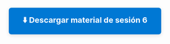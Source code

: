 <div style="text-align:center; margin: 32px 0;">
  <a href="https://1drv.ms/u/c/6a093b703caad82e/ERCSQXJoPbNMoDC2-8Eu2A0BV9toJmYbtm6jxUa3knkrkw?e=wKcyox" target="_blank" style="display:inline-block; padding:16px 32px; background:#0078d4; color:white; font-size:18px; border-radius:6px; text-decoration:none; font-weight:bold; box-shadow:0 2px 8px #0002; margin-bottom: 8px;">
    ⬇️ Descargar material de sesión 6
  </a>
</div>